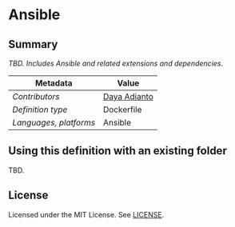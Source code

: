 # Ansible

## Summary

*TBD. Includes Ansible and related extensions and dependencies.*

| Metadata | Value |  
|----------|-------|
| *Contributors* | [Daya Adianto](https://github.com/addianto) |
| *Definition type* | Dockerfile |
| *Languages, platforms* | Ansible |

## Using this definition with an existing folder

TBD.

## License

Licensed under the MIT License. See [LICENSE](https://github.com/Microsoft/vscode-dev-containers/blob/master/LICENSE).
